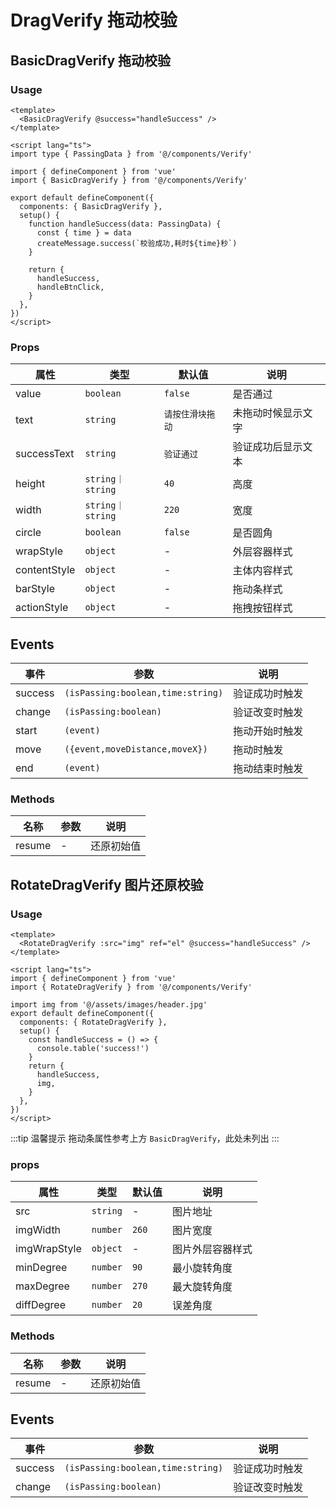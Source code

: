 # DragVerify 拖动校验


## BasicDragVerify 拖动校验

### Usage

```vue
<template>
  <BasicDragVerify @success="handleSuccess" />
</template>

<script lang="ts">
import type { PassingData } from '@/components/Verify'

import { defineComponent } from 'vue'
import { BasicDragVerify } from '@/components/Verify'

export default defineComponent({
  components: { BasicDragVerify },
  setup() {
    function handleSuccess(data: PassingData) {
      const { time } = data
      createMessage.success(`校验成功,耗时${time}秒`)
    }

    return {
      handleSuccess,
      handleBtnClick,
    }
  },
})
</script>
```

### Props

| 属性         | 类型             | 默认值           | 说明               |
| ------------ | ---------------- | ---------------- | ------------------ |
| value        | `boolean`        | `false`                | 是否通过           |
| text         | `string`         | `请按住滑块拖动` | 未拖动时候显示文字 |
| successText  | `string`         | `验证通过`       | 验证成功后显示文本 |
| height       | `string｜string` | `40`               | 高度               |
| width        | `string｜string` | `220`              | 宽度               |
| circle       | `boolean`        | `false`            | 是否圆角           |
| wrapStyle    | `object`            | -                | 外层容器样式       |
| contentStyle | `object`            | -                | 主体内容样式       |
| barStyle     | `object`            | -                | 拖动条样式           |
| actionStyle  | `object`            | -                | 拖拽按钮样式       |


## Events

| 事件   | 参数            | 说明                   |
| ------ | ------------------ | ---------------------- |
| success | `(isPassing:boolean,time:string)` |   验证成功时触发 |
| change | `(isPassing:boolean)` |   验证改变时触发 |
| start | `(event)` |   拖动开始时触发 |
| move | `({event,moveDistance,moveX})` |     拖动时触发 |
| end | `(event)` |     拖动结束时触发 |


### Methods

| 名称   | 参数 | 说明       |
| ------ | -------- | ---------- |
| resume | - | 还原初始值 |


## RotateDragVerify 图片还原校验

### Usage

```vue
<template>
  <RotateDragVerify :src="img" ref="el" @success="handleSuccess" />
</template>

<script lang="ts">
import { defineComponent } from 'vue'
import { RotateDragVerify } from '@/components/Verify'

import img from '@/assets/images/header.jpg'
export default defineComponent({
  components: { RotateDragVerify },
  setup() {
    const handleSuccess = () => {
      console.table('success!')
    }
    return {
      handleSuccess,
      img,
    }
  },
})
</script>
```

:::tip 温馨提示
拖动条属性参考上方 `BasicDragVerify`，此处未列出
:::

### props

| 属性         | 类型             | 默认值           | 说明               |
| ------------ | ---------------- | ---------------- | ------------------ |
| src          | `string`         | -                | 图片地址           |
| imgWidth     | `number`         | `260`                | 图片宽度           |
| imgWrapStyle | `object`            | -                | 图片外层容器样式   |
| minDegree    | `number`         | `90`                | 最小旋转角度       |
| maxDegree    | `number`         | `270`                | 最大旋转角度       |
| diffDegree   | `number`         | `20`                | 误差角度           |


### Methods

| 名称   | 参数   | 说明       |
| ------ | ---------- | ---------- |
| resume | - | 还原初始值 |


## Events

| 事件   | 参数            | 说明                   |
| ------ | ------------------ | ---------------------- |
| success | `(isPassing:boolean,time:string)` |   验证成功时触发 |
| change | `(isPassing:boolean)` |   验证改变时触发 |
